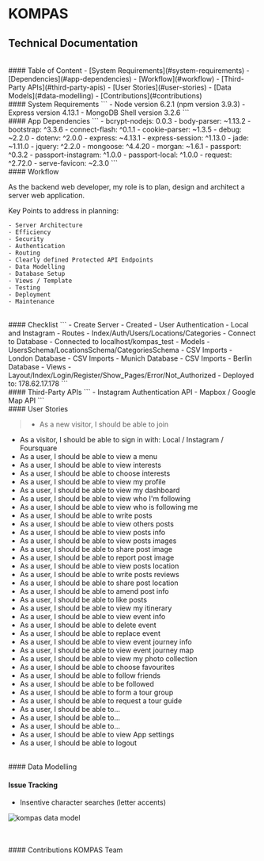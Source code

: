 # KOMPAS
## Technical Documentation

<br>
#### Table of Content
- [System Requirements](#system-requirements)
- [Dependencies](#app-dependencies)
- [Workflow](#workflow)
- [Third-Party APIs](#third-party-apis)
- [User Stories](#user-stories)
- [Data Models](#data-modelling)
- [Contributions](#contributions)

<br>
#### System Requirements
```
- Node version 6.2.1 (npm version 3.9.3)
- Express version 4.13.1
- MongoDB Shell version 3.2.6
```
<br>
#### App Dependencies
```
- bcrypt-nodejs: 0.0.3
- body-parser: ~1.13.2
- bootstrap: ^3.3.6
- connect-flash: ^0.1.1
- cookie-parser: ~1.3.5
- debug: ~2.2.0
- dotenv: ^2.0.0
- express: ~4.13.1
- express-session: ^1.13.0
- jade: ~1.11.0
- jquery: ^2.2.0
- mongoose: ^4.4.20
- morgan: ~1.6.1
- passport: ^0.3.2
- passport-instagram: ^1.0.0
- passport-local: ^1.0.0
- request: ^2.72.0
- serve-favicon: ~2.3.0
```
<br>
#### Workflow

As the backend web developer, my role is to plan, design and architect a server web application.

Key Points to address in planning: 
```
- Server Architecture
- Efficiency
- Security
- Authentication
- Routing
- Clearly defined Protected API Endpoints
- Data Modelling
- Database Setup
- Views / Template
- Testing
- Deployment
- Maintenance
```

<br>
#### Checklist
```
- Create Server - Created
- User Authentication - Local and Instagram
- Routes - Index/Auth/Users/Locations/Categories
- Connect to Database - Connected to localhost/kompas_test
- Models - UsersSchema/LocationsSchema/CategoriesSchema
- CSV Imports - London Database
- CSV Imports - Munich Database
- CSV Imports - Berlin Database
- Views - Layout/Index/Login/Register/Show_Pages/Error/Not_Authorized
- Deployed to: 178.62.17.178
```

<br>
#### Third-Party APIs
```
- Instagram Authentication API
- Mapbox / Google Map API
```
<br>
#### User Stories

>- As a new visitor, I should be able to join
- As a visitor, I should be able to sign in with: Local / Instagram / Foursquare
- As a user, I should be able to view a menu
- As a user, I should be able to view interests
- As a user, I should be able to choose interests
- As a user, I should be able to view my profile
- As a user, I should be able to view my dashboard
- As a user, I should be able to view who I'm following
- As a user, I should be able to view who is following me
- As a user, I should be able to write posts
- As a user, I should be able to view others posts
- As a user, I should be able to view posts info
- As a user, I should be able to view posts images
- As a user, I should be able to share post image
- As a user, I should be able to report post image
- As a user, I should be able to view posts location
- As a user, I should be able to write posts reviews
- As a user, I should be able to share post location
- As a user, I should be able to amend post info
- As a user, I should be able to like posts
- As a user, I should be able to view my itinerary
- As a user, I should be able to view event info
- As a user, I should be able to delete event
- As a user, I should be able to replace event
- As a user, I should be able to view event journey info
- As a user, I should be able to view event journey map
- As a user, I should be able to view my photo collection
- As a user, I should be able to choose favourites
- As a user, I should be able to follow friends
- As a user, I should be able to be followed
- As a user, I should be able to form a tour group
- As a user, I should be able to request a tour guide
- As a user, I should be able to...
- As a user, I should be able to...
- As a user, I should be able to...
- As a user, I should be able to view App settings
- As a user, I should be able to logout

<br>
#### Data Modelling
<br>

#### Issue Tracking

- Insentive character searches (letter accents)

![kompas data model](Database_KOMPAS.png)

<br>
<br>
#### Contributions
KOMPAS Team



